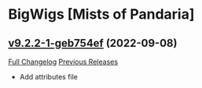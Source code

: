 # BigWigs [Mists of Pandaria]

## [v9.2.2-1-geb754ef](https://github.com/BigWigsMods/BigWigs_MistsOfPandaria/tree/eb754ef1b54cc3f4fb3b72897bfb83bd3c30f2aa) (2022-09-08)
[Full Changelog](https://github.com/BigWigsMods/BigWigs_MistsOfPandaria/compare/v9.2.2...eb754ef1b54cc3f4fb3b72897bfb83bd3c30f2aa) [Previous Releases](https://github.com/BigWigsMods/BigWigs_MistsOfPandaria/releases)

- Add attributes file  
